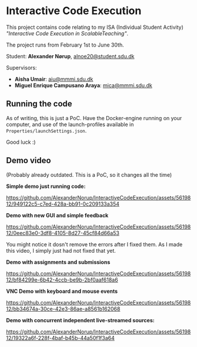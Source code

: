 # Interactive Code Execution

This project contains code relating to my ISA (Individual Student Activity) *"Interactive Code Execution in ScalableTeaching"*. 

The project runs from February 1st to June 30th.

Student: **Alexander Nørup**, alnoe20@student.sdu.dk

Supervisors:
- **Aisha Umair**: aiu@mmmi.sdu.dk
- **Miguel Enrique Campusano Araya**: mica@mmmi.sdu.dk

## Running the code

As of writing, this is just a PoC. Have the Docker-engine running on your computer, and use of the launch-profiles available in `Properties/launchSettings.json`.

Good luck :)

## Demo video

(Probably already outdated. This is a PoC, so it changes all the time)

**Simple demo just running code:**

https://github.com/AlexanderNorup/InteractiveCodeExecution/assets/5619812/949122c5-c7ed-428a-bb91-0c209133a354

**Demo with new GUI and simple feedback**

https://github.com/AlexanderNorup/InteractiveCodeExecution/assets/5619812/0eec83e0-3df8-4105-8d27-45cf84d66a53

You might notice it dosn't remove the errors after I fixed them. As I made this video, I simply just had not fixed that yet.


**Demo with assignments and submissions**

https://github.com/AlexanderNorup/InteractiveCodeExecution/assets/5619812/bf84299e-6b42-4ccb-be9b-2bf0aaf618a6

**VNC Demo with keyboard and mouse events**

https://github.com/AlexanderNorup/InteractiveCodeExecution/assets/5619812/bb34674a-30ce-42e3-86ae-a8561b162068

**Demo with concurrent independent live-streamed sources:**

https://github.com/AlexanderNorup/InteractiveCodeExecution/assets/5619812/19322a6f-228f-4baf-b45b-44a50f1f3a64
